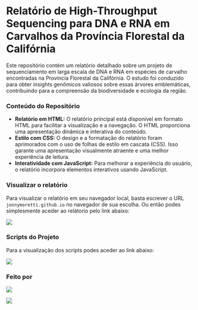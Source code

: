 # Relatório de High-Throughput Sequencing para DNA e RNA em Carvalhos da Província Florestal da Califórnia

Este repositório contém um relatório detalhado sobre um projeto de sequenciamento em larga escala de DNA e RNA em espécies de carvalho encontradas na Província Florestal da Califórnia. O estudo foi conduzido para obter insights genômicos valiosos sobre essas árvores emblemáticas, contribuindo para a compreensão da biodiversidade e ecologia da região.

### Conteúdo do Repositório

- **Relatório em HTML:** O relatório principal está disponível em formato HTML para facilitar a visualização e a navegação. O HTML proporciona uma apresentação dinâmica e interativa do conteúdo.
- **Estilo com CSS:** O design e a formatação do relatório foram aprimorados com o uso de folhas de estilo em cascata (CSS). Isso garante uma apresentação visualmente atraente e uma melhor experiência de leitura.
- **Interatividade com JavaScript:** Para melhorar a experiência do usuário, o relatório incorpora elementos interativos usando JavaScript.

### Visualizar o relatório

Para visualizar o relatório em seu navegador local, basta escrever o URL `jonnymoretti.github.io` no navegador de sua escolha. Ou então podes simplesmente aceder ao relátorio pelo link abaixo:

<a href="https://jonnymoretti.github.io" target="_blank"><img src="https://img.shields.io/badge/Relatório-000000?style=for-the-badge&logo=html5&logoColor=white"></a>

### Scripts do Projeto

Para a visualização dos scripts podes aceder ao link abaixo:

<a href="https://github.com/jonnymoretti/ScriptsCodes_Assignment2" target="_blank"><img src="https://img.shields.io/badge/Scripts-000000?style=for-the-badge&logo=github&logoColor=white"></a>

### Feito por

<a href="https://github.com/jonnymoretti" target="_blank"><img src="https://img.shields.io/badge/João Moretti-000000?style=for-the-badge&logo=github&logoColor=white"></a>

<a href="https://github.com/TiagoBarao20" target="_blank"><img src="https://img.shields.io/badge/Tiago Barão-000000?style=for-the-badge&logo=github&logoColor=white"></a>
